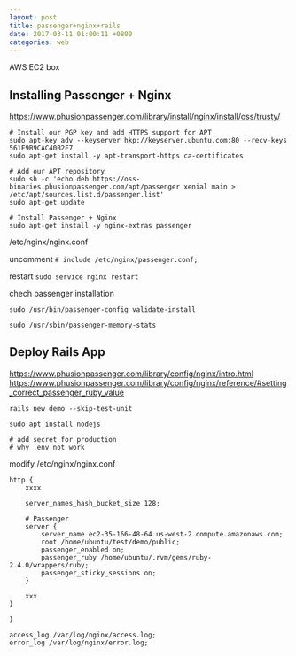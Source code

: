 ```yaml
---
layout: post
title: passenger+nginx+rails
date: 2017-03-11 01:00:11 +0800
categories: web
---
```


AWS EC2 box

## Installing Passenger + Nginx
https://www.phusionpassenger.com/library/install/nginx/install/oss/trusty/

```
# Install our PGP key and add HTTPS support for APT
sudo apt-key adv --keyserver hkp://keyserver.ubuntu.com:80 --recv-keys 561F9B9CAC40B2F7
sudo apt-get install -y apt-transport-https ca-certificates

# Add our APT repository
sudo sh -c 'echo deb https://oss-binaries.phusionpassenger.com/apt/passenger xenial main > /etc/apt/sources.list.d/passenger.list'
sudo apt-get update

# Install Passenger + Nginx
sudo apt-get install -y nginx-extras passenger
```

/etc/nginx/nginx.conf

uncomment `# include /etc/nginx/passenger.conf;`

restart `sudo service nginx restart`

chech passenger installation
```
sudo /usr/bin/passenger-config validate-install

sudo /usr/sbin/passenger-memory-stats
```

## Deploy Rails App
https://www.phusionpassenger.com/library/config/nginx/intro.html
https://www.phusionpassenger.com/library/config/nginx/reference/#setting_correct_passenger_ruby_value
```
rails new demo --skip-test-unit

sudo apt install nodejs

# add secret for production
# why .env not work
```

modify /etc/nginx/nginx.conf

```
http {
    xxxx

    server_names_hash_bucket_size 128;

    # Passenger
    server {
        server_name ec2-35-166-48-64.us-west-2.compute.amazonaws.com;
        root /home/ubuntu/test/demo/public;
        passenger_enabled on;
        passenger_ruby /home/ubuntu/.rvm/gems/ruby-2.4.0/wrappers/ruby;
        passenger_sticky_sessions on;
    }

    xxx
}
                                                                                        }

access_log /var/log/nginx/access.log;
error_log /var/log/nginx/error.log;

